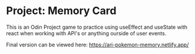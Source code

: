 # Project: Memory Card
This is an Odin Project game to practice using useEffect and useState with react when working with API's or anything ourside of user events.

Final version can be viewed here: https://ari-pokemon-memory.netlify.app/